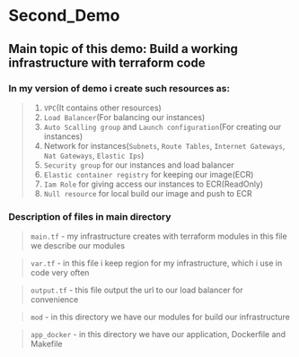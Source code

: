 # Second_Demo
## Main topic of this demo: Build a working infrastructure with terraform code

### In my version of demo i create such resources as:

> 1) `VPC`(It contains other resources)
> 2) `Load Balancer`(For balancing our instances)
> 3) `Auto Scalling group` and `Launch configuration`(For creating our instances)
> 4) Network for instances(`Subnets`, `Route Tables`, `Internet Gateways`, `Nat Gateways`, `Elastic Ips`)
> 5) `Security group` for our instances and load balancer
> 6) `Elastic container registry` for keeping our image(ECR)
> 7) `Iam Role` for giving access our instances to ECR(ReadOnly)
> 8) `Null resource` for local build our image and push to ECR

### Description of files in main directory

> `main.tf` - my infrastructure creates with terraform modules in this file we describe our modules

> `var.tf` - in this file i keep region for my infrastructure, which i use in code very often

> `output.tf` - this file output the url to our load balancer for convenience

> `mod` - in this directory we have our modules for build our infrastructure

> `app_docker` - in this directory we have our application, Dockerfile and Makefile